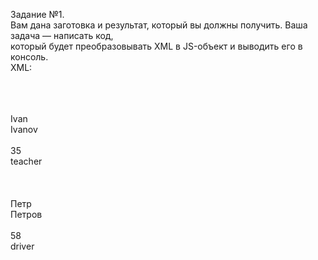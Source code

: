 Задание №1.<br>
Вам дана заготовка и результат, который вы должны получить. Ваша задача — написать код,<br>
который будет преобразовывать XML в JS-объект и выводить его в консоль.<br>
XML:<br>

<list><br>
  <student><br>
    <name lang="en"><br>
      <first>Ivan</first><br>
      <second>Ivanov</second><br>
    </name><br>
    <age>35</age><br>
    <prof>teacher</prof><br>
  </student><br>
  <student><br>
    <name lang="ru"><br>
      <first>Петр</first><br>
      <second>Петров</second><br>
    </name><br>
    <age>58</age><br>
    <prof>driver</prof><br>
  </student><br>
</list>
